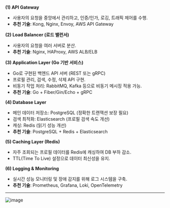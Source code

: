 **(1) API Gateway**
* 사용자의 요청을 중앙에서 관리하고, 인증/인가, 로깅, 트래픽 제어를 수행.
* **추천 기술**: Kong, Nginx, Envoy, AWS API Gateway

**(2) Load Balancer (로드 밸런서)**
* 사용자의 요청을 여러 서버로 분산.
* **추천 기술**: Nginx, HAProxy, AWS ALB/ELB

**(3) Application Layer (Go 기반 서비스)**
* Go로 구현된 백엔드 API 서버 (REST 또는 gRPC)
* 프로필 관리, 검색, 수정, 삭제 API 구현.
* 비동기 작업 처리: RabbitMQ, Kafka 등으로 비동기 메시징 적용 가능.
* **추천 기술**: Go + Fiber/Gin/Echo + gRPC

**(4) Database Layer**
* 메인 데이터 저장소: PostgreSQL (정확한 트랜잭션 보장 필요)
* 검색 최적화: Elasticsearch (프로필 검색 속도 개선)
* 캐싱: Redis (읽기 성능 개선)
* **추천 기술**: PostgreSQL + Redis + Elasticsearch

**(5) Caching Layer (Redis)**
* 자주 조회되는 프로필 데이터를 Redis에 캐싱하여 DB 부하 감소.
* TTL(Time To Live) 설정으로 데이터 최신성을 유지.

**(6) Logging & Monitoring**
* 실시간 성능 모니터링 및 장애 감지를 위해 로그 시스템을 구축.
* **추천 기술**: Prometheus, Grafana, Loki, OpenTelemetry
---

![image](https://github.com/user-attachments/assets/8c2adb32-5c05-4d37-95ea-62e33f697f83)
